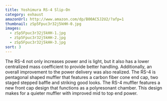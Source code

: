 ```yaml
---
title: Yoshimura RS-4 Slip-On
category: exhaust
amazonUrl: http://www.amazon.com/dp/B00AC5J2U2/?afp=1
thumbnail: zSp5Fpuc3r32j5kHH-0.jpg
images:
  - zSp5Fpuc3r32j5kHH-1.jpg
  - zSp5Fpuc3r32j5kHH-2.jpg
  - zSp5Fpuc3r32j5kHH-3.jpg
sort: 3
---
```


The RS-4 not only increases power and is light, but it also has a lower centralized mass coefficient to provide better handling. Additionally, an overall improvement to the power delivery was also realized. The RS-4 is pentagonal shaped muffler that features a carbon fiber cone end cap, two staged stepped baffle and striking good looks. The RS-4 muffler features a new front cap design that functions as a polyresonant chamber. This design makes for a quieter muffler with improved mid to top end power.


